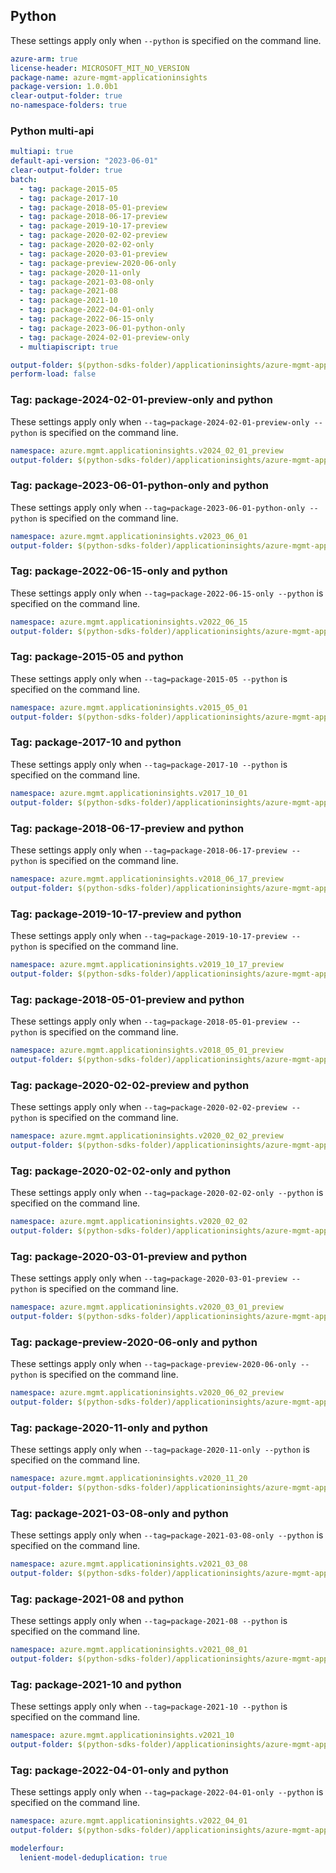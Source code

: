 ## Python

These settings apply only when `--python` is specified on the command line.

```yaml $(python)
azure-arm: true
license-header: MICROSOFT_MIT_NO_VERSION
package-name: azure-mgmt-applicationinsights
package-version: 1.0.0b1
clear-output-folder: true
no-namespace-folders: true
```
### Python multi-api

``` yaml $(python)
multiapi: true
default-api-version: "2023-06-01"
clear-output-folder: true
batch:
  - tag: package-2015-05
  - tag: package-2017-10
  - tag: package-2018-05-01-preview
  - tag: package-2018-06-17-preview
  - tag: package-2019-10-17-preview
  - tag: package-2020-02-02-preview
  - tag: package-2020-02-02-only
  - tag: package-2020-03-01-preview
  - tag: package-preview-2020-06-only
  - tag: package-2020-11-only
  - tag: package-2021-03-08-only
  - tag: package-2021-08
  - tag: package-2021-10
  - tag: package-2022-04-01-only
  - tag: package-2022-06-15-only
  - tag: package-2023-06-01-python-only
  - tag: package-2024-02-01-preview-only
  - multiapiscript: true
```

``` yaml $(multiapiscript)
output-folder: $(python-sdks-folder)/applicationinsights/azure-mgmt-applicationinsights/azure/mgmt/applicationinsights/
perform-load: false
```

### Tag: package-2024-02-01-preview-only and python

These settings apply only when `--tag=package-2024-02-01-preview-only --python` is specified on the command line.

``` yaml $(tag) == 'package-2024-02-01-preview-only' && $(python)
namespace: azure.mgmt.applicationinsights.v2024_02_01_preview
output-folder: $(python-sdks-folder)/applicationinsights/azure-mgmt-applicationinsights/azure/mgmt/applicationinsights/v2024_02_01_preview
```

### Tag: package-2023-06-01-python-only and python

These settings apply only when `--tag=package-2023-06-01-python-only --python` is specified on the command line.

``` yaml $(tag) == 'package-2023-06-01-python-only' && $(python)
namespace: azure.mgmt.applicationinsights.v2023_06_01
output-folder: $(python-sdks-folder)/applicationinsights/azure-mgmt-applicationinsights/azure/mgmt/applicationinsights/v2023_06_01
```

### Tag: package-2022-06-15-only and python

These settings apply only when `--tag=package-2022-06-15-only --python` is specified on the command line.

``` yaml $(tag) == 'package-2022-06-15-only' && $(python)
namespace: azure.mgmt.applicationinsights.v2022_06_15
output-folder: $(python-sdks-folder)/applicationinsights/azure-mgmt-applicationinsights/azure/mgmt/applicationinsights/v2022_06_15
```

### Tag: package-2015-05 and python

These settings apply only when `--tag=package-2015-05 --python` is specified on the command line.

``` yaml $(tag) == 'package-2015-05' && $(python)
namespace: azure.mgmt.applicationinsights.v2015_05_01
output-folder: $(python-sdks-folder)/applicationinsights/azure-mgmt-applicationinsights/azure/mgmt/applicationinsights/v2015_05_01
```

### Tag: package-2017-10 and python

These settings apply only when `--tag=package-2017-10 --python` is specified on the command line.

``` yaml $(tag) == 'package-2017-10' && $(python)
namespace: azure.mgmt.applicationinsights.v2017_10_01
output-folder: $(python-sdks-folder)/applicationinsights/azure-mgmt-applicationinsights/azure/mgmt/applicationinsights/v2017_10_01
```

### Tag: package-2018-06-17-preview and python

These settings apply only when `--tag=package-2018-06-17-preview --python` is specified on the command line.

``` yaml $(tag) == 'package-2018-06-17-preview' && $(python)
namespace: azure.mgmt.applicationinsights.v2018_06_17_preview
output-folder: $(python-sdks-folder)/applicationinsights/azure-mgmt-applicationinsights/azure/mgmt/applicationinsights/v2018_06_17_preview
```

### Tag: package-2019-10-17-preview and python

These settings apply only when `--tag=package-2019-10-17-preview --python` is specified on the command line.

```yaml $(tag) == 'package-2019-10-17-preview' && $(python)
namespace: azure.mgmt.applicationinsights.v2019_10_17_preview
output-folder: $(python-sdks-folder)/applicationinsights/azure-mgmt-applicationinsights/azure/mgmt/applicationinsights/v2019_10_17_preview
```

### Tag: package-2018-05-01-preview and python

These settings apply only when `--tag=package-2018-05-01-preview --python` is specified on the command line.

``` yaml $(tag) == 'package-2018-05-01-preview' && $(python)
namespace: azure.mgmt.applicationinsights.v2018_05_01_preview
output-folder: $(python-sdks-folder)/applicationinsights/azure-mgmt-applicationinsights/azure/mgmt/applicationinsights/v2018_05_01_preview
```

### Tag: package-2020-02-02-preview and python

These settings apply only when `--tag=package-2020-02-02-preview --python` is specified on the command line.

``` yaml $(tag) == 'package-2020-02-02-preview' && $(python)
namespace: azure.mgmt.applicationinsights.v2020_02_02_preview
output-folder: $(python-sdks-folder)/applicationinsights/azure-mgmt-applicationinsights/azure/mgmt/applicationinsights/v2020_02_02_preview
```

### Tag: package-2020-02-02-only and python

These settings apply only when `--tag=package-2020-02-02-only --python` is specified on the command line.

``` yaml $(tag) == 'package-2020-02-02-only' && $(python)
namespace: azure.mgmt.applicationinsights.v2020_02_02
output-folder: $(python-sdks-folder)/applicationinsights/azure-mgmt-applicationinsights/azure/mgmt/applicationinsights/v2020_02_02
```

### Tag: package-2020-03-01-preview and python

These settings apply only when `--tag=package-2020-03-01-preview --python` is specified on the command line.

``` yaml $(tag) == 'package-2020-03-01-preview' && $(python)
namespace: azure.mgmt.applicationinsights.v2020_03_01_preview
output-folder: $(python-sdks-folder)/applicationinsights/azure-mgmt-applicationinsights/azure/mgmt/applicationinsights/v2020_03_01_preview
```

### Tag: package-preview-2020-06-only and python

These settings apply only when `--tag=package-preview-2020-06-only --python` is specified on the command line.

``` yaml $(tag) == 'package-preview-2020-06-only' && $(python)
namespace: azure.mgmt.applicationinsights.v2020_06_02_preview
output-folder: $(python-sdks-folder)/applicationinsights/azure-mgmt-applicationinsights/azure/mgmt/applicationinsights/v2020_06_02_preview
```

### Tag: package-2020-11-only and python

These settings apply only when `--tag=package-2020-11-only --python` is specified on the command line.

``` yaml $(tag) == 'package-2020-11-only' && $(python)
namespace: azure.mgmt.applicationinsights.v2020_11_20
output-folder: $(python-sdks-folder)/applicationinsights/azure-mgmt-applicationinsights/azure/mgmt/applicationinsights/v2020_11_20
```

### Tag: package-2021-03-08-only and python

These settings apply only when `--tag=package-2021-03-08-only --python` is specified on the command line.

``` yaml $(tag) == 'package-2021-03-08-only' && $(python)
namespace: azure.mgmt.applicationinsights.v2021_03_08
output-folder: $(python-sdks-folder)/applicationinsights/azure-mgmt-applicationinsights/azure/mgmt/applicationinsights/v2021_03_08
```

### Tag: package-2021-08 and python

These settings apply only when `--tag=package-2021-08 --python` is specified on the command line.

``` yaml $(tag) == 'package-2021-08' && $(python)
namespace: azure.mgmt.applicationinsights.v2021_08_01
output-folder: $(python-sdks-folder)/applicationinsights/azure-mgmt-applicationinsights/azure/mgmt/applicationinsights/v2021_08_01
```

### Tag: package-2021-10 and python

These settings apply only when `--tag=package-2021-10 --python` is specified on the command line.

``` yaml $(tag) == 'package-2021-10' && $(python)
namespace: azure.mgmt.applicationinsights.v2021_10
output-folder: $(python-sdks-folder)/applicationinsights/azure-mgmt-applicationinsights/azure/mgmt/applicationinsights/v2021_10
```

### Tag: package-2022-04-01-only and python

These settings apply only when `--tag=package-2022-04-01-only --python` is specified on the command line.

``` yaml $(tag) == 'package-2022-04-01-only' && $(python)
namespace: azure.mgmt.applicationinsights.v2022_04_01
output-folder: $(python-sdks-folder)/applicationinsights/azure-mgmt-applicationinsights/azure/mgmt/applicationinsights/v2022_04_01
```

```yaml $(python)
modelerfour:
  lenient-model-deduplication: true
```
